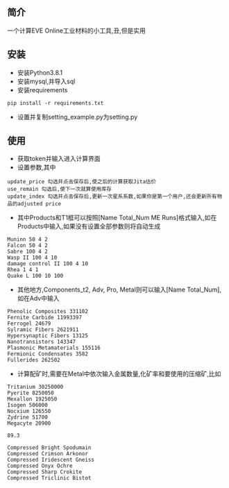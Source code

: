 ## 简介

一个计算EVE Online工业材料的小工具,丑,但是实用

## 安装

- 安装Python3.8.1
- 安装mysql,并导入sql
- 安装requirements
```
pip install -r requirements.txt
```
- 设置并复制setting_example.py为setting.py

## 使用

- 获取token并输入进入计算界面
- 设置参数,其中
```
update_price 勾选并点击保存后,使之后的计算获取Jita估价
use_remain 勾选后,使下一次就算使用库存
update_index 勾选并点击保存后,更新一次星系系数,如果你是第一个用户,还会更新所有物品的adjusted price
```
- 其中Products和T1框可以按照[Name Total_Num ME Runs]格式输入,如在Products中输入,如果没有设置全部参数则将自动生成
```
Muninn 50 4 2
Falcon 50 4 2
Sabre 100 4 2
Wasp II 100 4 10
damage control II 100 4 10
Rhea 1 4 1
Quake L 100 10 100
```
- 其他地方,Components_t2, Adv, Pro, Metal则可以输入[Name Total_Num],如在Adv中输入
```
Phenolic Composites 331102
Fernite Carbide 11993397
Ferrogel 24679
Sylramic Fibers 2621911
Hypersynaptic Fibers 13125
Nanotransistors 143347
Plasmonic Metamaterials 155116
Fermionic Condensates 3582
Fullerides 262502
```
- 计算配矿时,需要在Metal中依次输入金属数量,化矿率和要使用的压缩矿,比如
```
Tritanium 30250000
Pyerite 8250050
Mexallon 1925050
Isogen 506000
Nocxium 126550
Zydrine 51700
Megacyte 20900

89.3

Compressed Bright Spodumain
Compressed Crimson Arkonor
Compressed Iridescent Gneiss
Compressed Onyx Ochre
Compressed Sharp Crokite
Compressed Triclinic Bistot
```